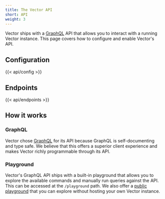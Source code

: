 ```yaml
---
title: The Vector API
short: API
weight: 3
---
```


Vector ships with a [GraphQL] API that allows you to interact with a running Vector instance. This page covers how to configure and enable Vector's API.

## Configuration

{{< api/config >}}

## Endpoints

{{< api/endpoints >}}

## How it works

### GraphQL

Vector chose [GraphQL] for its API because GraphQL is self-documenting and type safe. We believe that this offers a superior client experience and makes Vector richly programmable through its API.

### Playground

Vector's GraphQL API ships with a built-in playground that allows you to explore the available commands and manually run queries against the API. This can be accessed at the `/playground` path. We also offer a [public playground][playground] that you can explore without hosting your own Vector instance.

[graphql]: https://graphql.org
[playground]: https://playground.vector.dev:8686/playground
